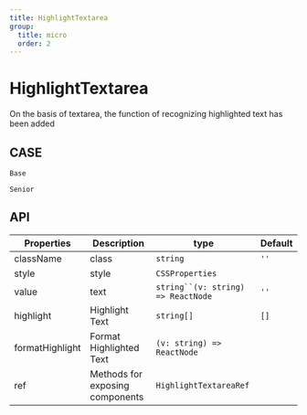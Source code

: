 ```yaml
---
title: HighlightTextarea
group:
  title: micro
  order: 2
---
```


# HighlightTextarea

On the basis of textarea, the function of recognizing highlighted text has been added

## CASE

<code src="./demo/index.tsx" description="In this case, the default highlighting style was used to highlight the text react and dummy">Base</code>

<code src="./demo/demo2.tsx" description="In this case, different colors of highlight were applied to the text react and dumi, and advanced features such as custom events can also be customized for them">Senior</code>

## API

| Properties      | Description                     | type                                 | Default |
| --------------- | ------------------------------- | ------------------------------------ | ------- |
| className       | class                           | `string`                             | `''`    |
| style           | style                           | `CSSProperties`                      |         |
| value           | text                            | ` string``(v: string) => ReactNode ` | `''`    |
| highlight       | Highlight Text                  | `string[]`                           | `[]`    |
| formatHighlight | Format Highlighted Text         | `(v: string) => ReactNode`           |         |
| ref             | Methods for exposing components | `HighlightTextareaRef`               |         |

